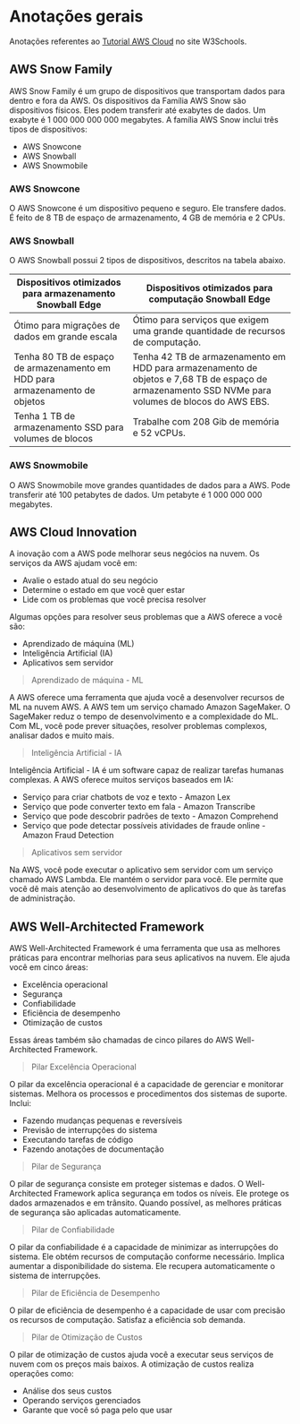 # Anotações gerais

Anotações referentes ao [Tutorial AWS Cloud](https://my-learning.w3schools.com/tutorial/aws) no site W3Schools.

## AWS Snow Family

AWS Snow Family é um grupo de dispositivos que transportam dados para dentro e fora da AWS. Os dispositivos da Família AWS Snow são dispositivos físicos. Eles podem transferir até exabytes de dados. Um exabyte é 1 000 000 000 000 megabytes. A família AWS Snow inclui três tipos de dispositivos:

- AWS Snowcone
- AWS Snowball
- AWS Snowmobile

### AWS Snowcone

O AWS Snowcone é um dispositivo pequeno e seguro. Ele transfere dados. É feito de 8 TB de espaço de armazenamento, 4 GB de memória e 2 CPUs.

### AWS Snowball

O AWS Snowball possui 2 tipos de dispositivos, descritos na tabela abaixo. 

| Dispositivos otimizados para armazenamento Snowball Edge                      | Dispositivos otimizados para computação Snowball Edge |
|--                                                                             | -- |
| Ótimo para migrações de dados em grande escala                                | Ótimo para serviços que exigem uma grande quantidade de recursos de computação. |
| Tenha 80 TB de espaço de armazenamento em HDD para armazenamento de objetos   | Tenha 42 TB de armazenamento em HDD para armazenamento de objetos e 7,68 TB de espaço de      armazenamento SSD NVMe para volumes de blocos do AWS EBS. |
| Tenha 1 TB de armazenamento SSD para volumes de blocos                        | Trabalhe com 208 Gib de memória e 52 vCPUs. |

### AWS Snowmobile

O AWS Snowmobile move grandes quantidades de dados para a AWS. Pode transferir até 100 petabytes de dados. Um petabyte é 1 000 000 000 megabytes.

## AWS Cloud Innovation

A inovação com a AWS pode melhorar seus negócios na nuvem. Os serviços da AWS ajudam você em:

- Avalie o estado atual do seu negócio
- Determine o estado em que você quer estar
- Lide com os problemas que você precisa resolver

Algumas opções para resolver seus problemas que a AWS oferece a você são:

- Aprendizado de máquina (ML)
- Inteligência Artificial (IA)
- Aplicativos sem servidor

> Aprendizado de máquina - ML

A AWS oferece uma ferramenta que ajuda você a desenvolver recursos de ML na nuvem AWS. A AWS tem um serviço chamado Amazon SageMaker. O SageMaker reduz o tempo de desenvolvimento e a complexidade do ML. Com ML, você pode prever situações, resolver problemas complexos, analisar dados e muito mais.

> Inteligência Artificial - IA

Inteligência Artificial - IA é um software capaz de realizar tarefas humanas complexas. A AWS oferece muitos serviços baseados em IA:

- Serviço para criar chatbots de voz e texto - Amazon Lex
- Serviço que pode converter texto em fala - Amazon Transcribe
- Serviço que pode descobrir padrões de texto - Amazon Comprehend
- Serviço que pode detectar possíveis atividades de fraude online - Amazon Fraud Detection


> Aplicativos sem servidor

Na AWS, você pode executar o aplicativo sem servidor com um serviço chamado AWS Lambda. Ele mantém o servidor para você. Ele permite que você dê mais atenção ao desenvolvimento de aplicativos do que às tarefas de administração.

## AWS Well-Architected Framework

AWS Well-Architected Framework é uma ferramenta que usa as melhores práticas para encontrar melhorias para seus aplicativos na nuvem. Ele ajuda você em cinco áreas:

- Excelência operacional
- Segurança
- Confiabilidade
- Eficiência de desempenho
- Otimização de custos

Essas áreas também são chamadas de cinco pilares do AWS Well-Architected Framework.

> Pilar Excelência Operacional

O pilar da excelência operacional é a capacidade de gerenciar e monitorar sistemas. Melhora os processos e procedimentos dos sistemas de suporte. Inclui:

- Fazendo mudanças pequenas e reversíveis
- Previsão de interrupções do sistema
- Executando tarefas de código
- Fazendo anotações de documentação

> Pilar de Segurança

O pilar de segurança consiste em proteger sistemas e dados. O Well-Architected Framework aplica segurança em todos os níveis. Ele protege os dados armazenados e em trânsito. Quando possível, as melhores práticas de segurança são aplicadas automaticamente.

> Pilar de Confiabilidade

O pilar da confiabilidade é a capacidade de minimizar as interrupções do sistema. Ele obtém recursos de computação conforme necessário. Implica aumentar a disponibilidade do sistema. Ele recupera automaticamente o sistema de interrupções.

> Pilar de Eficiência de Desempenho

O pilar de eficiência de desempenho é a capacidade de usar com precisão os recursos de computação. Satisfaz a eficiência sob demanda.

> Pilar de Otimização de Custos

O pilar de otimização de custos ajuda você a executar seus serviços de nuvem com os preços mais baixos. A otimização de custos realiza operações como:

- Análise dos seus custos
- Operando serviços gerenciados
- Garante que você só paga pelo que usar